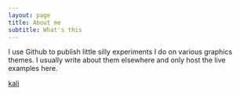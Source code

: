 ```yaml
---
layout: page
title: About me
subtitle: What's this
---
```


I use Github to publish little silly experiments I do on various graphics themes. I usually write about them elsewhere and only host the live examples here.

[kali](https://github.com/kali-chip)
